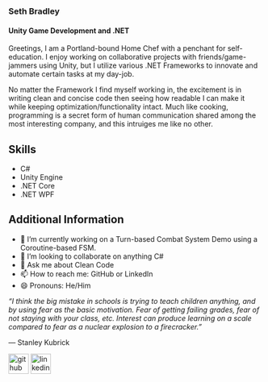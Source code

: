 ### Seth Bradley
#### Unity Game Development and .NET
Greetings, I am a Portland-bound Home Chef with a penchant for self-education.  I enjoy working on collaborative projects with friends/game-jammers using Unity, but I utilize various .NET Frameworks to innovate and automate certain tasks at my day-job.  

No matter the Framework I find myself working in, the excitement is in writing clean and concise code then seeing how readable I can make it while keeping optimization/functionality intact.  Much like cooking, programming is a secret form of human communication shared among the most interesting company, and this intruiges me like no other.  

## Skills
* C#
* Unity Engine
* .NET Core
* .NET WPF


## Additional Information
- 🔭 I’m currently working on a Turn-based Combat System Demo using a Coroutine-based FSM.  
- 👯 I’m looking to collaborate on anything C# 
- 💬 Ask me about Clean Code 
- 📫 How to reach me: GitHub or LinkedIn 
- 😄 Pronouns: He/Him 

<em>“I think the big mistake in schools is trying to teach children anything, and by using fear as the basic motivation. Fear of getting failing grades, fear of not staying with your class, etc. Interest can produce learning on a scale compared to fear as a nuclear explosion to a firecracker.” </em>
  
  ― Stanley Kubrick


[<img src='https://cdn.jsdelivr.net/npm/simple-icons@3.0.1/icons/github.svg' alt='github' height='40'>](https://github.com/https://github.com/SethBradley)  [<img src='https://cdn.jsdelivr.net/npm/simple-icons@3.0.1/icons/linkedin.svg' alt='linkedin' height='40'>](https://www.linkedin.com/public-profile/settings?trk=d_flagship3_profile_self_view_public_profile/)  


